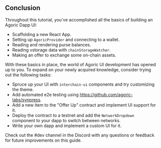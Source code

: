 ## Conclusion

Throughout this tutorial, you've accomplished all the basics of building an Agoric Dapp UI:

- Scaffolding a new React App.
- Setting up `AgoricProvider` and connecting to a wallet.
- Reading and rendering purse balances.
- Reading vstorage data with `chainStorageWatcher`.
- Making an offer to exchange some on-chain assets.

With these basics in place, the world of Agoric UI development has opened up to you. To expand on your
newly acquired knowledge, consider trying out the following tasks:

- Spruce up your UI with `interchain-ui` components and try customizing the theme.
- Add automated e2e testing using https://github.com/agoric-labs/synpress.
- Add a new item to the "Offer Up" contract and implement UI support for it.
- Deploy the contract to a testnet and add the `NetworkDropdown` component to your dapp to switch between networks.
- Write your own dapp and implement a custom UI for it.

Check out the #dev channel in the Discord with any questions or feedback for future improvements on this guide.
